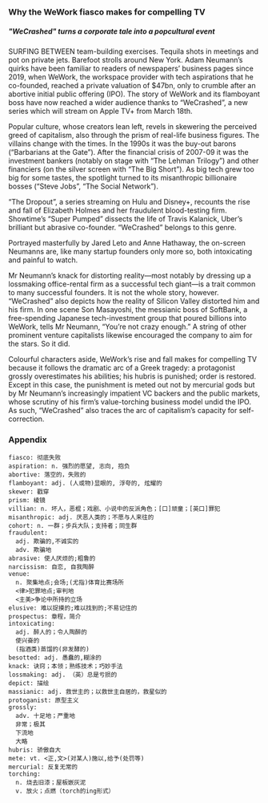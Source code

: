 ### Why the WeWork fiasco makes for compelling TV

##### "WeCrashed" turns a corporate tale into a popcultural event

SURFING BETWEEN team-building exercises. Tequila shots in meetings and pot on private jets. Barefoot strolls around New York. Adam Neumann’s quirks have been familiar to readers of newspapers’ business pages since 2019, when WeWork, the workspace provider with tech aspirations that he co-founded, reached a private valuation of $47bn, only to crumble after an abortive initial public offering (IPO). The story of WeWork and its flamboyant boss have now reached a wider audience thanks to “WeCrashed”, a new series which will stream on Apple TV+ from March 18th.

Popular culture, whose creators lean left, revels in skewering the perceived greed of capitalism, also through the prism of real-life business figures. The villains change with the times. In the 1990s it was the buy-out barons (“Barbarians at the Gate”). After the financial crisis of 2007-09 it was the investment bankers (notably on stage with “The Lehman Trilogy”) and other financiers (on the silver screen with “The Big Short”). As big tech grew too big for some tastes, the spotlight turned to its misanthropic billionaire bosses (“Steve Jobs”, “The Social Network”).

“The Dropout”, a series streaming on Hulu and Disney+, recounts the rise and fall of Elizabeth Holmes and her fraudulent blood-testing firm. Showtime’s “Super Pumped” dissects the life of Travis Kalanick, Uber’s brilliant but abrasive co-founder. “WeCrashed” belongs to this genre.

Portrayed masterfully by Jared Leto and Anne Hathaway, the on-screen Neumanns are, like many startup founders only more so, both intoxicating and painful to watch.

Mr Neumann’s knack for distorting reality—most notably by dressing up a lossmaking office-rental firm as a successful tech giant—is a trait common to many successful founders. It is not the whole story, however. “WeCrashed” also depicts how the reality of Silicon Valley distorted him and his firm. In one scene Son Masayoshi, the messianic boss of SoftBank, a free-spending Japanese tech-investment group that poured billions into WeWork, tells Mr Neumann, “You’re not crazy enough.” A string of other prominent venture capitalists likewise encouraged the company to aim for the stars. So it did.

Colourful characters aside, WeWork’s rise and fall makes for compelling TV because it follows the dramatic arc of a Greek tragedy: a protagonist grossly overestimates his abilities; his hubris is punished; order is restored. Except in this case, the punishment is meted out not by mercurial gods but by Mr Neumann’s increasingly impatient VC backers and the public markets, whose scrutiny of his firm’s value-torching business model undid the IPO. As such, “WeCrashed” also traces the arc of capitalism’s capacity for self-correction.

### Appendix
```
fiasco: 彻底失败
aspiration: n. 强烈的愿望, 志向, 抱负
abortive: 落空的，失败的
flamboyant: adj. (人或物)显眼的, 浮夸的, 炫耀的
skewer: 戳穿
prism: 棱镜
villian: n. 坏人，恶棍；戏剧、小说中的反派角色；[口]顽童；[英口]罪犯
misanthropic: adj. 厌恶人类的；不愿与人来往的
cohort: n. 一群；步兵大队；支持者；同生群
fraudulent:
  adj. 欺骗的,不诚实的
  adv. 欺骗地
abrasive: 使人厌烦的;粗鲁的
narcissism: 自恋, 自我陶醉
venue:
  n. 聚集地点;会场;(尤指)体育比赛场所
  <律>犯罪地点;审判地
  <主美>争论中所持的立场
elusive: 难以捉摸的;难以找到的;不易记住的
prospectus: 章程，简介
intoxicating:
  adj. 醉人的；令人陶醉的
  使兴奋的
  (指酒类)蒸馏的(非发酵的)
besotted: adj. 愚蠢的,糊涂的
knack: 诀窍；本领；熟练技术；巧妙手法
lossmaking: adj. （英）总是亏损的
depict: 描绘
massianic: adj. 救世主的；以救世主自居的，救星似的
protoganist: 原型主义
grossly:
  adv. 十足地；严重地
  非常；极其
  下流地
  大略
hubris: 骄傲自大
mete: vt. <正,文>(对某人)施以,给予(处罚等)
mercurial: 反复无常的
torching:
  n. 烧去旧漆；屋板嵌灰泥
  v. 放火；点燃（torch的ing形式）
```